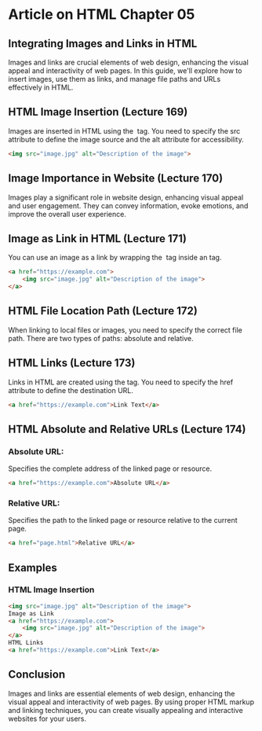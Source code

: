 # Article on HTML Chapter 05
## Integrating Images and Links in HTML

Images and links are crucial elements of web design, enhancing the visual appeal and interactivity of web pages. In this guide, we'll explore how to insert images, use them as links, and manage file paths and URLs effectively in HTML.

## HTML Image Insertion (Lecture 169)
Images are inserted in HTML using the <img> tag. You need to specify the src attribute to define the image source and the alt attribute for accessibility.
```html
<img src="image.jpg" alt="Description of the image">
```

## Image Importance in Website (Lecture 170)
Images play a significant role in website design, enhancing visual appeal and user engagement. They can convey information, evoke emotions, and improve the overall user experience.

## Image as Link in HTML (Lecture 171)
You can use an image as a link by wrapping the <img> tag inside an <a> tag.
```html
<a href="https://example.com">
    <img src="image.jpg" alt="Description of the image">
</a>
```
## HTML File Location Path (Lecture 172)
When linking to local files or images, you need to specify the correct file path. There are two types of paths: absolute and relative.

## HTML Links (Lecture 173)
Links in HTML are created using the <a> tag. You need to specify the href attribute to define the destination URL.
```html
<a href="https://example.com">Link Text</a>
```

## HTML Absolute and Relative URLs (Lecture 174)
### Absolute URL: 
Specifies the complete address of the linked page or resource.

```html
<a href="https://example.com">Absolute URL</a>
```

### Relative URL: 
Specifies the path to the linked page or resource relative to the current page.
```html
<a href="page.html">Relative URL</a>
```
## Examples
### HTML Image Insertion
```html
<img src="image.jpg" alt="Description of the image">
Image as Link
<a href="https://example.com">
    <img src="image.jpg" alt="Description of the image">
</a>
HTML Links
<a href="https://example.com">Link Text</a>
```
## Conclusion
Images and links are essential elements of web design, enhancing the visual appeal and interactivity of web pages. By using proper HTML markup and linking techniques, you can create visually appealing and interactive websites for your users.
